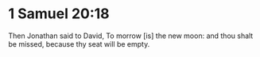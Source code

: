 # 1 Samuel 20:18

Then Jonathan said to David, To morrow [is] the new moon: and thou shalt be missed, because thy seat will be empty.